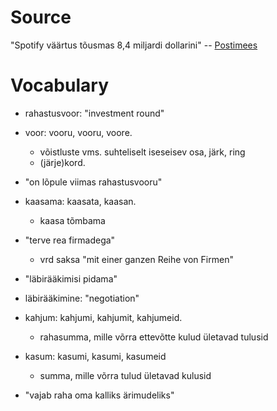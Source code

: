 # Source

"Spotify väärtus tõusmas 8,4 miljardi dollarini" -- [Postimees][1]

[1]: http://majandus24.postimees.ee/3153205/spotify-vaartus-tousmas-8-4-miljardi-dollarini

# Vocabulary

- rahastusvoor: "investment round"

- voor: vooru, vooru, voore.
  - võistluste vms. suhteliselt iseseisev osa, järk, ring
  - (järje)kord.

- "on lõpule viimas rahastusvooru"

- kaasama: kaasata, kaasan.
  - kaasa tõmbama

- "terve rea firmadega"
  - vrd saksa "mit einer ganzen Reihe von Firmen"

- "läbirääkimisi pidama"

- läbirääkimine: "negotiation"

- kahjum: kahjumi, kahjumit, kahjumeid.
  - rahasumma, mille võrra ettevõtte kulud ületavad tulusid

- kasum: kasumi, kasumi, kasumeid
  - summa, mille võrra tulud ületavad kulusid

- "vajab raha oma kalliks ärimudeliks"

